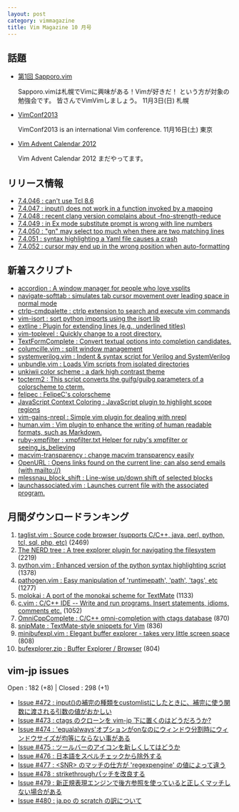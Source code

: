```yaml
---
layout: post
category: vimmagazine
title: Vim Magazine 10 月号
---
```


## 話題

- [第1回 Sapporo.vim](http://atnd.org/events/44932)

  Sapporo.vimは札幌でVimに興味がある！Vimが好きだ！ という方が対象の勉強会です。 皆さんでVimVimしましょう。  11月3日(日) 札幌

- [VimConf2013](http://vimconf.vim-jp.org/2013/)

  VimConf2013 is an international Vim conference.  11月16日(土) 東京

- [Vim Advent Calendar 2012](http://atnd.org/events/33746)

  Vim Advent Calendar 2012 まだやってます。

## リリース情報

- [7.4.046 : can't use Tcl 8.6](http://code.google.com/p/vim/source/detail?r=68056d414f09fccb39219d7fde77fa06769ffa3b)
- [7.4.047 : input() does not work in a function invoked by a mapping](http://code.google.com/p/vim/source/detail?r=c21b2f52f1dd003d860e3b574602ed3fdc2b4f1c)
- [7.4.048 : recent clang version complains about -fno-strength-reduce](http://code.google.com/p/vim/source/detail?r=31c9acfeda8f1b84d51a480c1efbb56f384e76b1)
- [7.4.049 : in Ex mode substitute prompt is wrong with line numbers](http://code.google.com/p/vim/source/detail?r=15c1b8a20da6d650ee3ed0e73c2e3832093b60dd)
- [7.4.050 : "gn" may select too much when there are two matching lines](http://code.google.com/p/vim/source/detail?r=eb33cadafcabfc9cb3fc0741e169e84cafec11f8)
- [7.4.051 : syntax highlighting a Yaml file causes a crash](http://code.google.com/p/vim/source/detail?r=e7a2f217a385e6aebfddc4d29182924ac017d262)
- [7.4.052 : cursor may end up in the wrong position when auto-formatting](http://code.google.com/p/vim/source/detail?r=b9c1c1f4cda9b82a2e703feec441d865b4722d56)

## 新着スクリプト

- [accordion : A window manager for people who love vsplits](http://www.vim.org/scripts/script.php?script_id=4735)
- [navigate-softtab : simulates tab cursor movement over leading space in normal mode](http://www.vim.org/scripts/script.php?script_id=4736)
- [ctrlp-cmdpalette : ctrlp extension to search and execute vim commands](http://www.vim.org/scripts/script.php?script_id=4737)
- [vim-isort : sort python imports using the isort lib](http://www.vim.org/scripts/script.php?script_id=4738)
- [extline : Plugin for extending lines (e.g., underlined titles)](http://www.vim.org/scripts/script.php?script_id=4739)
- [vim-toplevel : Quickly change to a root directory.](http://www.vim.org/scripts/script.php?script_id=4740)
- [TextFormComplete : Convert textual options into completion candidates.](http://www.vim.org/scripts/script.php?script_id=4741)
- [columcille.vim : split window management](http://www.vim.org/scripts/script.php?script_id=4742)
- [systemverilog.vim : Indent & syntax script for Verilog and SystemVerilog](http://www.vim.org/scripts/script.php?script_id=4743)
- [unbundle.vim : Loads Vim scripts from isolated directories](http://www.vim.org/scripts/script.php?script_id=4744)
- [unkiwii color scheme : a dark high contrast theme](http://www.vim.org/scripts/script.php?script_id=4745)
- [tocterm2 : This script converts the guifg/guibg parameters of a colorscheme to cterm.](http://www.vim.org/scripts/script.php?script_id=4746)
- [felipec : FelipeC's colorscheme](http://www.vim.org/scripts/script.php?script_id=4747)
- [JavaScript Context Coloring : JavaScript plugin to highlight scope regions](http://www.vim.org/scripts/script.php?script_id=4748)
- [vim-gains-nrepl : Simple vim plugin for dealing with nrepl](http://www.vim.org/scripts/script.php?script_id=4749)
- [human.vim : Vim plugin to enhance the writing of human readable formats, such as Markdown.](http://www.vim.org/scripts/script.php?script_id=4750)
- [ruby-xmpfilter : xmpfilter.txt Helper for ruby's xmpfilter or seeing&#x5f;is&#x5f;believing ](http://www.vim.org/scripts/script.php?script_id=4751)
- [macvim-transparency : change macvim transparency easily](http://www.vim.org/scripts/script.php?script_id=4752)
- [OpenURL : Opens links found on the current line; can also send emails (with mailto://)](http://www.vim.org/scripts/script.php?script_id=4753)
- [mlessnau&#x5f;block&#x5f;shift : Line-wise up/down shift of selected blocks](http://www.vim.org/scripts/script.php?script_id=4754)
- [launchassociated.vim : Launches current file with the associated program.](http://www.vim.org/scripts/script.php?script_id=4755)

## 月間ダウンロードランキング

1. [taglist.vim : Source code browser (supports C/C++, java, perl, python, tcl, sql, php, etc)](http://www.vim.org/scripts/script.php?script_id=273) (2469)
2. [The NERD tree : A tree explorer plugin for navigating the filesystem](http://www.vim.org/scripts/script.php?script_id=1658) (2219)
3. [python.vim : Enhanced version of the python syntax highlighting script](http://www.vim.org/scripts/script.php?script_id=790) (1378)
4. [pathogen.vim : Easy manipulation of 'runtimepath', 'path', 'tags', etc](http://www.vim.org/scripts/script.php?script_id=2332) (1277)
5. [molokai : A port of the monokai scheme for TextMate](http://www.vim.org/scripts/script.php?script_id=2340) (1133)
6. [c.vim : C/C++ IDE --  Write and run programs. Insert statements, idioms, comments etc.](http://www.vim.org/scripts/script.php?script_id=213) (1052)
7. [OmniCppComplete : C/C++ omni-completion with ctags database](http://www.vim.org/scripts/script.php?script_id=1520) (870)
8. [snipMate : TextMate-style snippets for Vim](http://www.vim.org/scripts/script.php?script_id=2540) (836)
9. [minibufexpl.vim : Elegant buffer explorer - takes very little screen space](http://www.vim.org/scripts/script.php?script_id=159) (808)
10. [bufexplorer.zip : Buffer Explorer / Browser](http://www.vim.org/scripts/script.php?script_id=42) (804)

## vim-jp issues

Open : 182 (+8) | Closed : 298 (+1)

- [Issue #472 : input()の補完の種類をcustomlistにしたときに、補完に使う関数に渡される引数の値がおかしい](https://github.com/vim-jp/issues/issues/472)
- [Issue #473 : ctags のクローンを vim-jp 下に置くのはどうだろうか?](https://github.com/vim-jp/issues/issues/473)
- [Issue #474 : 'equalalways'オプションがonなのにウィンドウ分割時にウィンドウサイズが均等にならない事がある](https://github.com/vim-jp/issues/issues/474)
- [Issue #475 : ツールバーのアイコンを新しくしてはどうか](https://github.com/vim-jp/issues/issues/475)
- [Issue #476 : 日本語をスペルチェックから除外する](https://github.com/vim-jp/issues/issues/476)
- [Issue #477 : \<SNR> のマッチの仕方が 'regexpengine' の値によって違う](https://github.com/vim-jp/issues/issues/477)
- [Issue #478 : strikethroughパッチを改良する](https://github.com/vim-jp/issues/issues/478)
- [Issue #479 : 新正規表現エンジンで後方参照を使っていると正しくマッチしない場合がある](https://github.com/vim-jp/issues/issues/479)
- [Issue #480 : ja.po の scratch の訳について](https://github.com/vim-jp/issues/issues/480)

